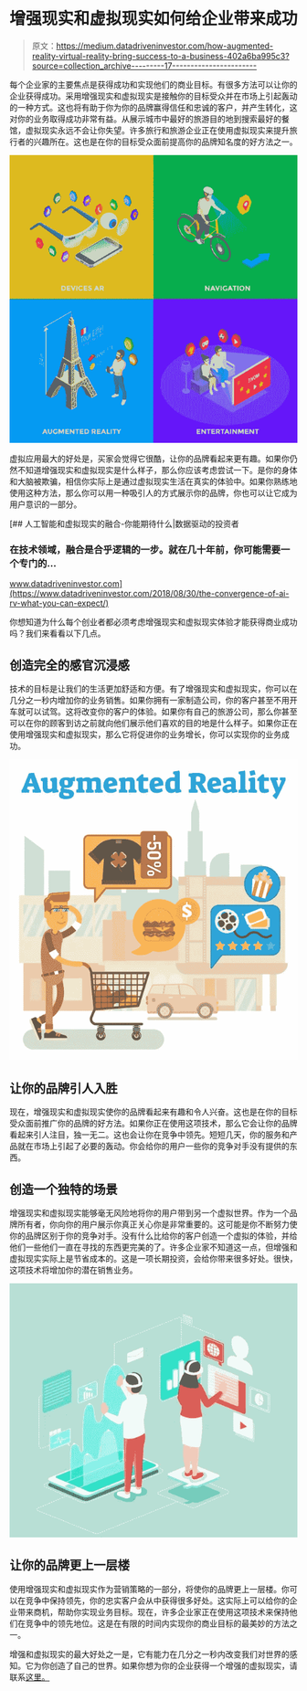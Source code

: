 # 增强现实和虚拟现实如何给企业带来成功

> 原文：<https://medium.datadriveninvestor.com/how-augmented-reality-virtual-reality-bring-success-to-a-business-402a6ba995c3?source=collection_archive---------17----------------------->

每个企业家的主要焦点是获得成功和实现他们的商业目标。有很多方法可以让你的企业获得成功。采用增强现实和虚拟现实是接触你的目标受众并在市场上引起轰动的一种方式。这也将有助于你为你的品牌赢得信任和忠诚的客户，并产生转化，这对你的业务取得成功非常有益。从展示城市中最好的旅游目的地到搜索最好的餐馆，虚拟现实永远不会让你失望。许多旅行和旅游企业正在使用虚拟现实来提升旅行者的兴趣所在。这也是在你的目标受众面前提高你的品牌知名度的好方法之一。

![](img/edf7d14629227679acc010b9c03487ab.png)

虚拟应用最大的好处是，买家会觉得它很酷，让你的品牌看起来更有趣。如果你仍然不知道增强现实和虚拟现实是什么样子，那么你应该考虑尝试一下。是你的身体和大脑被欺骗，相信你实际上是通过虚拟现实生活在真实的体验中。如果你熟练地使用这种方法，那么你可以用一种吸引人的方式展示你的品牌，你也可以让它成为用户意识的一部分。

[](https://www.datadriveninvestor.com/2018/08/30/the-convergence-of-ai-rv-what-you-can-expect/) [## 人工智能和虚拟现实的融合-你能期待什么|数据驱动的投资者

### 在技术领域，融合是合乎逻辑的一步。就在几十年前，你可能需要一个专门的…

www.datadriveninvestor.com](https://www.datadriveninvestor.com/2018/08/30/the-convergence-of-ai-rv-what-you-can-expect/) 

你想知道为什么每个创业者都必须考虑增强现实和虚拟现实体验才能获得商业成功吗？我们来看看以下几点。

## 创造完全的感官沉浸感

技术的目标是让我们的生活更加舒适和方便。有了增强现实和虚拟现实，你可以在几分之一秒内增加你的业务销售。如果你拥有一家制造公司，你的客户甚至不用开车就可以试驾。这将改变你的客户的体验。如果你有自己的旅游公司，那么你甚至可以在你的顾客到访之前就向他们展示他们喜欢的目的地是什么样子。如果你正在使用增强现实和虚拟现实，那么它将促进你的业务增长，你可以实现你的业务成功。

![](img/5ed8ebd0eed7a8926308e99f996637fc.png)

## 让你的品牌引人入胜

现在，增强现实和虚拟现实使你的品牌看起来有趣和令人兴奋。这也是在你的目标受众面前推广你的品牌的好方法。如果你正在使用这项技术，那么它会让你的品牌看起来引人注目，独一无二。这也会让你在竞争中领先。短短几天，你的服务和产品就在市场上引起了必要的轰动。你会给你的用户一些你的竞争对手没有提供的东西。

## 创造一个独特的场景

增强现实和虚拟现实能够毫无风险地将你的用户带到另一个虚拟世界。作为一个品牌所有者，你向你的用户展示你真正关心你是非常重要的。这可能是你不断努力使你的品牌区别于你的竞争对手。没有什么比给你的客户创造一个虚拟的体验，并给他们一些他们一直在寻找的东西更完美的了。许多企业家不知道这一点，但增强和虚拟现实实际上是节省成本的。这是一项长期投资，会给你带来很多好处。很快，这项技术将增加你的潜在销售业务。

![](img/7f5da1439ebc0aa31bc072bc5de38271.png)

## 让你的品牌更上一层楼

使用增强现实和虚拟现实作为营销策略的一部分，将使你的品牌更上一层楼。你可以在竞争中保持领先，你的忠实客户会从中获得很多好处。这实际上可以给你的企业带来商机，帮助你实现业务目标。现在，许多企业家正在使用这项技术来保持他们在竞争中的领先地位。这是在有限的时间内实现你的商业目标的最美妙的方法之一。

增强和虚拟现实的最大好处之一是，它有能力在几分之一秒内改变我们对世界的感知。它为你创造了自己的世界。如果你想为你的企业获得一个增强的虚拟现实，请联系[这里。](https://www.designers-x.com/)